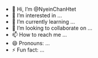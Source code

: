 - 👋 Hi, I’m @NyeinChanHtet
- 👀 I’m interested in ...
- 🌱 I’m currently learning ...
- 💞️ I’m looking to collaborate on ...
- 📫 How to reach me ...
- 😄 Pronouns: ...
- ⚡ Fun fact: ...

<!---
NyeinChanHtet/NyeinChanHtet is a ✨ special ✨ repository because its `README.md` (this file) appears on your GitHub profile.
You can click the Preview link to take a look at your changes.
--->
